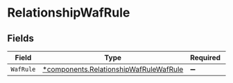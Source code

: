 # RelationshipWafRule


## Fields

| Field                                                                                       | Type                                                                                        | Required                                                                                    | Description                                                                                 |
| ------------------------------------------------------------------------------------------- | ------------------------------------------------------------------------------------------- | ------------------------------------------------------------------------------------------- | ------------------------------------------------------------------------------------------- |
| `WafRule`                                                                                   | [*components.RelationshipWafRuleWafRule](../../models/shared/relationshipwafrulewafrule.md) | :heavy_minus_sign:                                                                          | N/A                                                                                         |